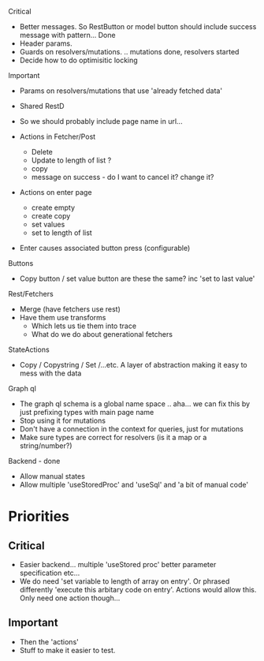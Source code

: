 Critical

* Better messages. So RestButton or model button should include success message with pattern... Done
* Header params.
* Guards on resolvers/mutations. .. mutations done, resolvers started
* Decide how to do optimisitic locking

Important

* Params on resolvers/mutations that use 'already fetched data'


* Shared RestD
* So we should probably include page name in url...
* Actions in Fetcher/Post
    * Delete
    * Update to length of list ?
    * copy
    * message on success - do I want to cancel it? change it?
* Actions on enter page
    * create empty
    * create copy
    * set values
    * set to length of list
* Enter causes associated button press (configurable)

Buttons

* Copy button / set value button are these the same? inc 'set to last value'

Rest/Fetchers

* Merge (have fetchers use rest)
* Have them use transforms
    * Which lets us tie them into trace
    * What do we do about generational fetchers

StateActions

* Copy / Copystring / Set /...etc. A layer of abstraction making it easy to mess with the data

Graph ql

* The graph ql schema is a global name space .. aha... we can fix this by just prefixing types with main page name
* Stop using it for mutations
* Don't have a connection in the context for queries, just for mutations
* Make sure types are correct for resolvers (is it a map or a string/number?)

Backend - done

* Allow manual states
* Allow multiple 'useStoredProc' and 'useSql' and 'a bit of manual code'

# Priorities

## Critical

* Easier backend... multiple 'useStored proc' better parameter specification etc...
* We do need 'set variable to length of array on entry'. Or phrased differently 'execute this arbitary code on entry'.
  Actions would allow this. Only need one action though...

## Important

* Then the 'actions'
* Stuff to make it easier to test.

